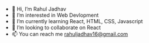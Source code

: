 - 👋 Hi, I’m Rahul Jadhav
- 👀 I’m interested in Web Devlopment
- 🌱 I’m currently learning React, HTML, CSS, Javascript
- 💞️ I’m looking to collaborate on React
- 📫 You can reach me rahuljadhav16@gmail.com

<!---
RahulJadhav16/RahulJadhav16 is a ✨ special ✨ repository because its `README.md` (this file) appears on your GitHub profile.
You can click the Preview link to take a look at your changes.
--->
